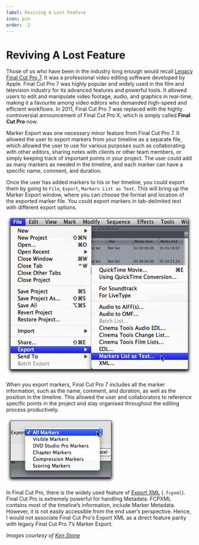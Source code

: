 ```yaml
---
label: Reviving A Lost Feature
icon: pin
order: -2
---
```

# Reviving A Lost Feature

Those of us who have been in the industry long enough would recall [Legacy Final Cut Pro 7](https://en.wikipedia.org/wiki/Final_Cut_Pro#Final_Cut_Pro_4_to_7). It was a professional video editing software developed by Apple. Final Cut Pro 7 was highly popular and widely used in the film and television industry for its advanced features and powerful tools. It allowed users to edit and manipulate video footage, audio, and graphics in real-time, making it a favourite among video editors who demanded high-speed and efficient workflows. In 2011, Final Cut Pro 7 was replaced with the highly controversial announcement of Final Cut Pro X; which is simply called **Final Cut Pro** now.

Marker Export was one necessary minor feature from Final Cut Pro 7. It allowed the user to export markers from your timeline as a separate file, which allowed the user to use for various purposes such as collaborating with other editors, sharing notes with clients or other team members, or simply keeping track of important points in your project. The user could add as many markers as needed in the timeline, and each marker can have a specific name, comment, and duration.

Once the user has added markers to his or her timeline, you could export them by going to `File`, `Export`, `Markers List as Text`. This will bring up the Marker Export window, where you can choose the format and location of the exported marker file. You could export markers in tab-delimited text with different export options.

![Markers List as Text](/assets/fcp7_labels_markers_1.jpg)

When you export markers, Final Cut Pro 7 includes all the marker information, such as the name, comment, and duration, as well as the position in the timeline. This allowed the user and collaborators to reference specific points in the project and stay organised throughout the editing process productively.

![Export Options](/assets/fcp7_labels_markers_2.jpg)

In Final Cut Pro, there is the widely used feature of [Export XML](https://support.apple.com/en-sg/guide/final-cut-pro/verdbd66ae/mac) (`.fcpxml`). Final Cut Pro is extremely powerful for handling Metadata. FCPXML contains most of the timeline’s information, include Marker Metadata. However, it is not easily accessible from the end user’s perspective. Hence, I would not associate Final Cut Pro's Export XML as a direct feature parity with legacy Final Cut Pro 7’s Marker Export. 

*Images courtesy of [Ken Stone](http://www.kenstone.net/fcp_homepage/fcp_7_labels_markers_stone.html)*